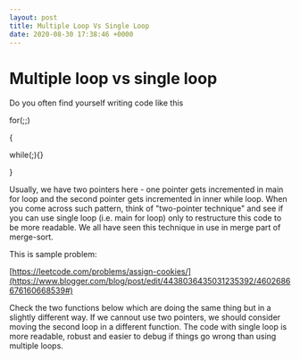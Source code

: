 ```yaml
---
layout: post
title: Multiple Loop Vs Single Loop
date: 2020-08-30 17:38:46 +0000
---
```


# Multiple loop vs single loop

Do you often find yourself writing code like this

for(;;)

{

while(;){}

}

Usually, we have two pointers here - one pointer gets incremented in main for loop and the second pointer gets incremented in inner while loop. When you come across such pattern, think of "two-pointer technique" and see if you can use single loop (i.e. main for loop) only to restructure this code to be more readable. We all have seen this technique in use in merge part of merge-sort.

This is sample problem:

[https://leetcode.com/problems/assign-cookies/](https://www.blogger.com/blog/post/edit/4438036435031235392/4602686676160668539#)

Check the two functions below which are doing the same thing but in a slightly different way. If we cannout use two pointers, we should consider moving the second loop in a different function. The code with single loop is more readable, robust and easier to debug if things go wrong than using multiple loops.

<script src="https://gist.github.com/vamalhotra/c83addfac8507a4928af48a37e9b19a1.js"></script>
